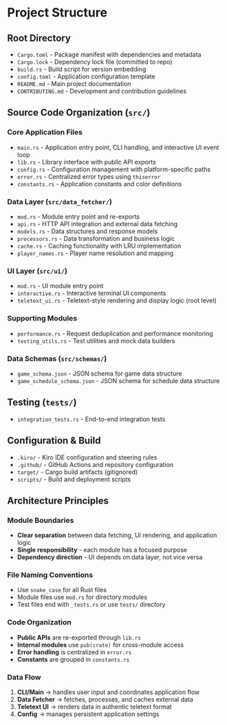 # Project Structure

## Root Directory
- `Cargo.toml` - Package manifest with dependencies and metadata
- `Cargo.lock` - Dependency lock file (committed to repo)
- `build.rs` - Build script for version embedding
- `config.toml` - Application configuration template
- `README.md` - Main project documentation
- `CONTRIBUTING.md` - Development and contribution guidelines

## Source Code Organization (`src/`)

### Core Application Files
- `main.rs` - Application entry point, CLI handling, and interactive UI event loop
- `lib.rs` - Library interface with public API exports
- `config.rs` - Configuration management with platform-specific paths
- `error.rs` - Centralized error types using `thiserror`
- `constants.rs` - Application constants and color definitions

### Data Layer (`src/data_fetcher/`)
- `mod.rs` - Module entry point and re-exports
- `api.rs` - HTTP API integration and external data fetching
- `models.rs` - Data structures and response models
- `processors.rs` - Data transformation and business logic
- `cache.rs` - Caching functionality with LRU implementation
- `player_names.rs` - Player name resolution and mapping

### UI Layer (`src/ui/`)
- `mod.rs` - UI module entry point
- `interactive.rs` - Interactive terminal UI components
- `teletext_ui.rs` - Teletext-style rendering and display logic (root level)

### Supporting Modules
- `performance.rs` - Request deduplication and performance monitoring
- `testing_utils.rs` - Test utilities and mock data builders

### Data Schemas (`src/schemas/`)
- `game_schema.json` - JSON schema for game data structure
- `game_schedule_schema.json` - JSON schema for schedule data structure

## Testing (`tests/`)
- `integration_tests.rs` - End-to-end integration tests

## Configuration & Build
- `.kiro/` - Kiro IDE configuration and steering rules
- `.github/` - GitHub Actions and repository configuration
- `target/` - Cargo build artifacts (gitignored)
- `scripts/` - Build and deployment scripts

## Architecture Principles

### Module Boundaries
- **Clear separation** between data fetching, UI rendering, and application logic
- **Single responsibility** - each module has a focused purpose
- **Dependency direction** - UI depends on data layer, not vice versa

### File Naming Conventions
- Use `snake_case` for all Rust files
- Module files use `mod.rs` for directory modules
- Test files end with `_tests.rs` or use `tests/` directory

### Code Organization
- **Public APIs** are re-exported through `lib.rs`
- **Internal modules** use `pub(crate)` for cross-module access
- **Error handling** is centralized in `error.rs`
- **Constants** are grouped in `constants.rs`

### Data Flow
1. **CLI/Main** → handles user input and coordinates application flow
2. **Data Fetcher** → fetches, processes, and caches external data
3. **Teletext UI** → renders data in authentic teletext format
4. **Config** → manages persistent application settings